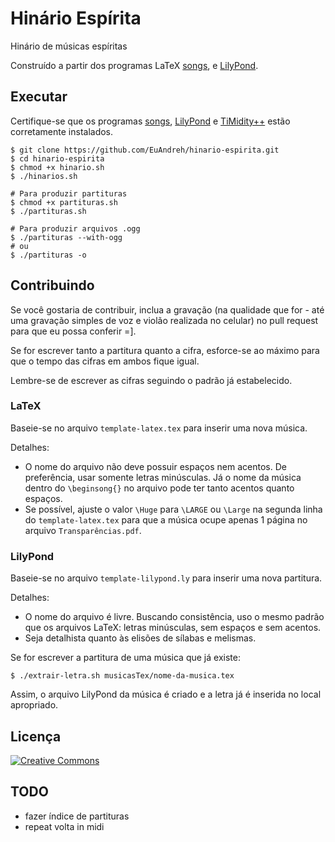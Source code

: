 # Hinário Espírita
Hinário de músicas espíritas

Construído a partir dos programas LaTeX [songs](http://songs.sourceforge.net/), e [LilyPond](http://www.lilypond.org/).

## Executar
Certifique-se que os programas [songs](http://songs.sourceforge.net/), [LilyPond](http://www.lilypond.org/) e [TiMidity++](http://timidity.sourceforge.net/) estão corretamente instalados.
```shell
$ git clone https://github.com/EuAndreh/hinario-espirita.git
$ cd hinario-espirita
$ chmod +x hinario.sh 
$ ./hinarios.sh

# Para produzir partituras
$ chmod +x partituras.sh
$ ./partituras.sh

# Para produzir arquivos .ogg
$ ./partituras --with-ogg
# ou
$ ./partituras -o
```

## Contribuindo
Se você gostaria de contribuir, inclua a gravação (na qualidade que for - até uma gravação simples de voz e violão realizada no celular) no pull request para que eu possa conferir =].

Se for escrever tanto a partitura quanto a cifra, esforce-se ao máximo para que o tempo das cifras em ambos fique igual.

Lembre-se de escrever as cifras seguindo o padrão já estabelecido.

### LaTeX
Baseie-se no arquivo `template-latex.tex` para inserir uma nova música.

Detalhes:
- O nome do arquivo não deve possuir espaços nem acentos. De preferência, usar somente letras minúsculas. Já o nome da música dentro do `\beginsong{}` no arquivo pode ter tanto acentos quanto espaços.
- Se possível, ajuste o valor `\Huge` para `\LARGE` ou `\Large` na segunda linha do `template-latex.tex` para que a música ocupe apenas 1 página no arquivo `Transparências.pdf`.

### LilyPond
Baseie-se no arquivo `template-lilypond.ly` para inserir uma nova partitura.

Detalhes:
- O nome do arquivo é livre. Buscando consistência, uso o mesmo padrão que os arquivos LaTeX: letras minúsculas, sem espaços e sem acentos.
- Seja detalhista quanto às elisões de sílabas e melismas.

Se for escrever a partitura de uma música que já existe:
```shell
$ ./extrair-letra.sh musicasTex/nome-da-musica.tex
```

Assim, o arquivo LilyPond da música é criado e a letra já é inserida no local apropriado.

## Licença
[![Creative Commons](https://i.creativecommons.org/l/by-sa/4.0/88x31.png)](http://creativecommons.org/licenses/by-sa/4.0/)

## TODO
- fazer índice de partituras
- repeat volta in midi
